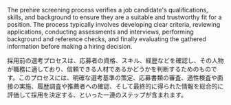
The prehire screening process verifies a job candidate's qualifications, skills, and background to ensure they are a suitable and trustworthy fit for a position. The process typically involves developing clear criteria, reviewing applications, conducting assessments and interviews, performing background and reference checks, and finally evaluating the gathered information before making a hiring decision.

採用前の選考プロセスは、応募者の資格、スキル、経歴などを確認し、その人物が職務に適しており、信頼できる人材であるかどうかを判断するためのものです。このプロセスには、明確な選考基準の策定、応募書類の審査、適性検査や面接の実施、履歴調査や推薦者への確認、そして最終的に得られた情報を総合的に評価して採用を決定する、といった一連のステップが含まれます。

